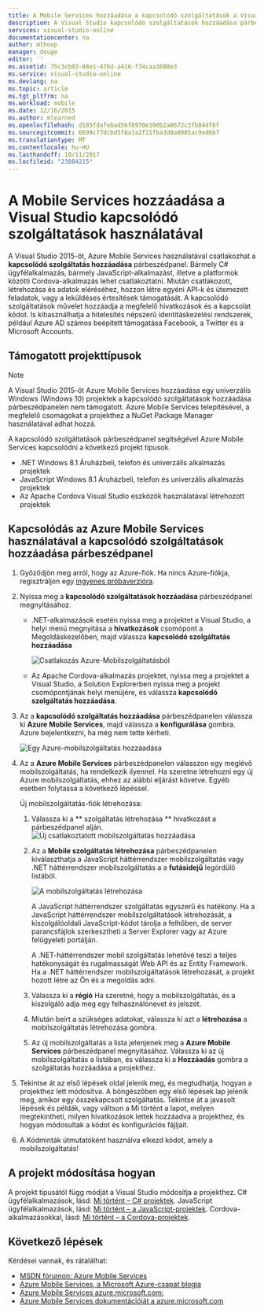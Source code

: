 ```yaml
---
title: A Mobile Services hozzáadása a kapcsolódó szolgáltatások a Visual Studio használatával |} Microsoft Docs
description: A Visual Studio kapcsolódó szolgáltatások hozzáadása párbeszédpanelen adja hozzá a Mobile Services
services: visual-studio-online
documentationcenter: na
author: mlhoop
manager: douge
editor: ''
ms.assetid: 75c3cb93-88e1-476d-a416-f34caa3608e3
ms.service: visual-studio-online
ms.devlang: na
ms.topic: article
ms.tgt_pltfrm: na
ms.workload: mobile
ms.date: 12/16/2015
ms.author: mlearned
ms.openlocfilehash: d185fdafebad56f8970e390b2a0672c3fb84df8f
ms.sourcegitcommit: 6699c77dcbd5f8a1a2f21fba3d0a0005ac9ed6b7
ms.translationtype: MT
ms.contentlocale: hu-HU
ms.lasthandoff: 10/11/2017
ms.locfileid: "23884215"
---
```

# <a name="adding-mobile-services-by-using-visual-studio-connected-services"></a>A Mobile Services hozzáadása a Visual Studio kapcsolódó szolgáltatások használatával
A Visual Studio 2015-öt, Azure Mobile Services használatával csatlakozhat a **kapcsolódó szolgáltatás hozzáadása** párbeszédpanel. Bármely C# ügyfélalkalmazás, bármely JavaScript-alkalmazást, illetve a platformok közötti Cordova-alkalmazás lehet csatlakoztatni. Miután csatlakozott, létrehozása és adatok eléréséhez, hozzon létre egyéni API-k és ütemezett feladatok, vagy a leküldéses értesítések támogatását.  A kapcsolódó szolgáltatások művelet hozzáadja a megfelelő hivatkozások és a kapcsolat kódot. Is kihasználhatja a hitelesítés népszerű identitáskezelési rendszerek, például Azure AD számos beépített támogatása Facebook, a Twitter és a Microsoft Accounts.

## <a name="supported-project-types"></a>Támogatott projekttípusok
> [!NOTE]
> A Visual Studio 2015-öt Azure Mobile Services hozzáadása egy univerzális Windows (Windows 10) projektek a kapcsolódó szolgáltatások hozzáadása párbeszédpanelen nem támogatott. Azure Mobile Services telepítésével, a megfelelő csomagokat a projekthez a NuGet Package Manager használatával adhat hozzá.
> 
> 

A kapcsolódó szolgáltatások párbeszédpanel segítségével Azure Mobile Services kapcsolódni a következő projekt típusok.

* .NET Windows 8.1 Áruházbeli, telefon és univerzális alkalmazás projektek
* JavaScript Windows 8.1 Áruházbeli, telefon és univerzális alkalmazás projektek
* Az Apache Cordova Visual Studio eszközök használatával létrehozott projektek

## <a name="connect-to-azure-mobile-services-using-the-add-connected-services-dialog"></a>Kapcsolódás az Azure Mobile Services használatával a kapcsolódó szolgáltatások hozzáadása párbeszédpanel
1. Győződjön meg arról, hogy az Azure-fiók. Ha nincs Azure-fiókja, regisztráljon egy [ingyenes próbaverzióra](http://go.microsoft.com/fwlink/?LinkId=518146).
2. Nyissa meg a **kapcsolódó szolgáltatások hozzáadása** párbeszédpanel megnyitásához.
   
   * .NET-alkalmazások esetén nyissa meg a projektet a Visual Studio, a helyi menü megnyitása a **hivatkozások** csomópont a Megoldáskezelőben, majd válassza **kapcsolódó szolgáltatás hozzáadása**
     
        ![Csatlakozás Azure-Mobilszolgáltatásból](./media/vs-azure-tools-connected-services-add-mobile-services/IC797635.png)
   * Az Apache Cordova-alkalmazás projektet, nyissa meg a projektet a Visual Studio, a Solution Explorerben nyissa meg a projekt csomópontjának helyi menüjére, és válassza **kapcsolódó szolgáltatás hozzáadása**.
3. Az a **kapcsolódó szolgáltatás hozzáadása** párbeszédpanelen válassza ki **Azure Mobile Services**, majd válassza a **konfigurálása** gombra. Azure bejelentkezni, ha még nem tette kérheti.
   
    ![Egy Azure-mobilszolgáltatás hozzáadása](./media/vs-azure-tools-connected-services-add-mobile-services/IC797636.png)
4. Az a **Azure Mobile Services** párbeszédpanelen válasszon egy meglévő mobilszolgáltatás, ha rendelkezik ilyennel. Ha szeretne létrehozni egy új Azure mobilszolgáltatás, ehhez az alábbi eljárást követve. Egyéb esetben folytassa a következő lépéssel.
   
    Új mobilszolgáltatás-fiók létrehozása:
   
   1. Válassza ki a ** szolgáltatás létrehozása ** hivatkozást a párbeszédpanel alján.
       ![Új csatlakoztatott mobilszolgáltatás hozzáadása](./media/vs-azure-tools-connected-services-add-mobile-services/IC797637.png)
   2. Az a **Mobile szolgáltatás létrehozása** párbeszédpanelen kiválaszthatja a JavaScript háttérrendszer mobilszolgáltatás vagy .NET háttérrendszer mobilszolgáltatás a a **futásidejű** legördülő listából. 
      
       ![A mobilszolgáltatás létrehozása](./media/vs-azure-tools-connected-services-add-mobile-services/IC797638.png)
      
       A JavaScript háttérrendszer szolgáltatás egyszerű és hatékony. Ha a JavaScript háttérrendszer mobilszolgáltatások létrehozását, a kiszolgálóoldali JavaScript-kódot tárolja a felhőben, de server parancsfájlok szerkesztheti a Server Explorer vagy az Azure felügyeleti portálján. 
      
       A .NET-háttérrendszer mobil szolgáltatás lehetővé teszi a teljes hatékonyságát és rugalmasságát Web API és az Entity Framework. Ha a .NET háttérrendszer mobilszolgáltatások létrehozását, a projekt hozott létre az Ön és a megoldás adni. 
   3. Válassza ki a **régió** Ha szeretné, hogy a mobilszolgáltatás, és a kiszolgáló adja meg egy felhasználónevet és jelszót.
   4. Miután beírt a szükséges adatokat, válassza ki azt a **létrehozása** a mobilszolgáltatás létrehozása gombra.
   5. Az új mobilszolgáltatás a lista jelenjenek meg a **Azure Mobile Services** párbeszédpanel megnyitásához. Válassza ki az új mobilszolgáltatás a listában, és válassza ki a **Hozzáadás** gombra a szolgáltatás hozzáadása a projekthez.
5. Tekintse át az első lépések oldal jelenik meg, és megtudhatja, hogyan a projekthez lett módosítva. A böngészőben egy első lépések lap jelenik meg, amikor egy összekapcsolt szolgáltatás. Tekintse át a javasolt lépések és példák, vagy váltson a Mi történt a lapot, melyen megtekintheti, milyen hivatkozások lettek hozzáadva a projekthez, és hogyan módosultak a kódot és konfigurációs fájljait.
6. A Kódminták útmutatóként használva elkezd kódot, amely a mobilszolgáltatás!

## <a name="how-your-project-is-modified"></a>A projekt módosítása hogyan
A projekt típusától függ módját a Visual Studio módosítja a projekthez. C# ügyfélalkalmazások, lásd: [Mi történt – C# projektek](http://go.microsoft.com/fwlink/p/?LinkId=513119). JavaScript ügyfélalkalmazások, lásd: [Mi történt – a JavaScript-projektek](http://go.microsoft.com/fwlink/p/?LinkId=513120). Cordova-alkalmazásokkal, lásd: [Mi történt – a Cordova-projektek](http://go.microsoft.com/fwlink/p/?LinkId=513116).

## <a name="next-steps"></a>Következő lépések
Kérdései vannak, és rátalálhat: 

* [MSDN fórumon: Azure Mobile Services](https://social.msdn.microsoft.com/forums/azure/home?forum=azuremobile)
* [Azure Mobile Services, a Microsoft Azure-csapat blogja](https://azure.microsoft.com/blog/topics/mobile/)
* [Azure Mobile Services azure.microsoft.com:](https://azure.microsoft.com/services/mobile-services/)
* [Azure Mobile Services dokumentációját a azure.microsoft.com](https://azure.microsoft.com/documentation/services/mobile-services/)

